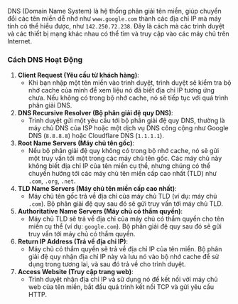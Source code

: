 DNS (Domain Name System) là hệ thống phân giải tên miền, giúp chuyển đổi các tên miền dễ nhớ như `www.google.com` thành các địa chỉ IP mà máy tính có thể hiểu được, như `142.250.72.238`. Đây là cách mà các trình duyệt và các thiết bị mạng khác nhau có thể tìm và truy cập vào các máy chủ trên Internet.

### Cách DNS Hoạt Động

1. **Client Request (Yêu cầu từ khách hàng)**:
    - Khi bạn nhập một tên miền vào trình duyệt, trình duyệt sẽ kiểm tra bộ nhớ cache của mình để xem liệu nó đã biết địa chỉ IP tương ứng chưa. Nếu không có trong bộ nhớ cache, nó sẽ tiếp tục với quá trình phân giải DNS.
2. **DNS Recursive Resolver (Bộ phân giải đệ quy DNS)**:
    - Trình duyệt gửi một yêu cầu tới bộ phân giải đệ quy DNS, thường là máy chủ DNS của ISP hoặc một dịch vụ DNS công cộng như Google DNS (`8.8.8.8`) hoặc Cloudflare DNS (`1.1.1.1`).
3. **Root Name Servers (Máy chủ tên gốc)**:
    - Nếu bộ phân giải đệ quy không có trong bộ nhớ cache, nó sẽ gửi một truy vấn tới một trong các máy chủ tên gốc. Các máy chủ này không biết địa chỉ IP của tên miền cụ thể, nhưng chúng có thể chuyển hướng tới các máy chủ tên miền cấp cao nhất (TLD) như `.com`, `.org`, `.net`.
4. **TLD Name Servers (Máy chủ tên miền cấp cao nhất)**:
    - Máy chủ tên gốc trả về địa chỉ của máy chủ TLD (ví dụ: máy chủ `.com`). Bộ phân giải đệ quy sau đó sẽ gửi truy vấn tới máy chủ TLD.
5. **Authoritative Name Servers (Máy chủ có thẩm quyền)**:
    - Máy chủ TLD sẽ trả về địa chỉ của máy chủ có thẩm quyền cho tên miền cụ thể (ví dụ: `google.com`). Bộ phân giải đệ quy sau đó sẽ gửi truy vấn tới máy chủ có thẩm quyền.
6. **Return IP Address (Trả về địa chỉ IP)**:
    - Máy chủ có thẩm quyền sẽ trả về địa chỉ IP của tên miền. Bộ phân giải đệ quy nhận địa chỉ IP này và lưu nó vào bộ nhớ cache để sử dụng trong tương lai, và sau đó trả về cho trình duyệt.
7. **Access Website (Truy cập trang web)**:
    - Trình duyệt nhận địa chỉ IP và sử dụng nó để kết nối với máy chủ web của tên miền, bắt đầu quá trình kết nối TCP và gửi yêu cầu HTTP.